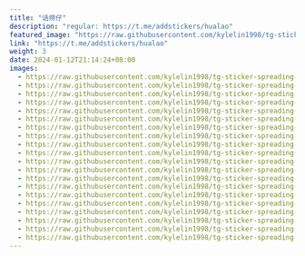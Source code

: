 ```yaml
---
title: "话痨仔"
description: "regular: https://t.me/addstickers/hualao"
featured_image: "https://raw.githubusercontent.com/kylelin1998/tg-sticker-spreading-worldwide-images/main/img/c13cee97-770b-432b-ba61-51827b452335.jpg"
link: "https://t.me/addstickers/hualao"
weight: 3
date: 2024-01-12T21:14:24+08:00
images:
  - https://raw.githubusercontent.com/kylelin1998/tg-sticker-spreading-worldwide-images/main/img/c13cee97-770b-432b-ba61-51827b452335.jpg
  - https://raw.githubusercontent.com/kylelin1998/tg-sticker-spreading-worldwide-images/main/img/9c521aa5-19ba-4ec0-93e0-e13ff8c445d3.jpg
  - https://raw.githubusercontent.com/kylelin1998/tg-sticker-spreading-worldwide-images/main/img/99632924-0e62-4528-a456-c66ebe25b993.jpg
  - https://raw.githubusercontent.com/kylelin1998/tg-sticker-spreading-worldwide-images/main/img/177f3a7e-73a9-4824-8a88-bb9f576a26a6.jpg
  - https://raw.githubusercontent.com/kylelin1998/tg-sticker-spreading-worldwide-images/main/img/d52558e4-79b0-4f16-a294-10628b578559.jpg
  - https://raw.githubusercontent.com/kylelin1998/tg-sticker-spreading-worldwide-images/main/img/3b66f53a-075c-4632-9f86-c0b399f87ab2.jpg
  - https://raw.githubusercontent.com/kylelin1998/tg-sticker-spreading-worldwide-images/main/img/f0549db7-f57f-4de9-8d5f-e66676cbf3de.jpg
  - https://raw.githubusercontent.com/kylelin1998/tg-sticker-spreading-worldwide-images/main/img/da839bdf-fe7d-4433-b4f7-82b7f1262890.jpg
  - https://raw.githubusercontent.com/kylelin1998/tg-sticker-spreading-worldwide-images/main/img/7cfd1f01-6815-4be2-8211-4378f5f06f9a.jpg
  - https://raw.githubusercontent.com/kylelin1998/tg-sticker-spreading-worldwide-images/main/img/9accdce3-42ce-41ec-99fd-7e0501614430.jpg
  - https://raw.githubusercontent.com/kylelin1998/tg-sticker-spreading-worldwide-images/main/img/923a5149-9b05-4411-a7d0-72036d834e21.jpg
  - https://raw.githubusercontent.com/kylelin1998/tg-sticker-spreading-worldwide-images/main/img/b252b9c4-643d-47b6-99ef-0f277280b39b.jpg
  - https://raw.githubusercontent.com/kylelin1998/tg-sticker-spreading-worldwide-images/main/img/56c482e7-c0c1-461f-9533-7bf57c55a77d.jpg
  - https://raw.githubusercontent.com/kylelin1998/tg-sticker-spreading-worldwide-images/main/img/9f355a00-b99b-49f8-abd1-30cd9d569889.jpg
  - https://raw.githubusercontent.com/kylelin1998/tg-sticker-spreading-worldwide-images/main/img/f182a8ff-5dd0-4413-83f8-97e7875c983b.jpg
  - https://raw.githubusercontent.com/kylelin1998/tg-sticker-spreading-worldwide-images/main/img/4bde6d0b-36b6-489c-9459-3b49138d6d20.jpg
  - https://raw.githubusercontent.com/kylelin1998/tg-sticker-spreading-worldwide-images/main/img/f5d6cd98-c53b-4c15-88de-e7524c65918a.jpg
  - https://raw.githubusercontent.com/kylelin1998/tg-sticker-spreading-worldwide-images/main/img/b97e480a-add5-4311-905a-60cd936d6464.jpg
  - https://raw.githubusercontent.com/kylelin1998/tg-sticker-spreading-worldwide-images/main/img/1c3bf631-4da8-4dd5-a86c-bd02deb474b7.jpg
  - https://raw.githubusercontent.com/kylelin1998/tg-sticker-spreading-worldwide-images/main/img/77bef3ce-22b0-4ee3-b11e-6203f2fd2056.jpg
---
```

